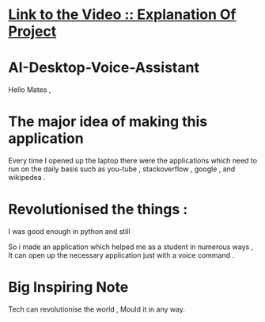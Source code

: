 # [Link to the Video :: Explanation Of Project](https://drive.google.com/file/d/1xxspxLeaqngCtwfEKqXLafoYDYsKlRm2/view?usp=sharing)


# AI-Desktop-Voice-Assistant


Hello Mates ,
# The major idea of making this application

Every time I opened up the laptop there were the applications which need to run on the daily basis such as you-tube ,
stackoverflow , google , and wikipedea .

# Revolutionised the things :
I was good enough in python and still 

So i made an application which helped me as a student in numerous ways ,
It can open up the necessary application just with a voice command .

# Big Inspiring Note
Tech can revolutionise the world , Mould it in any way.
